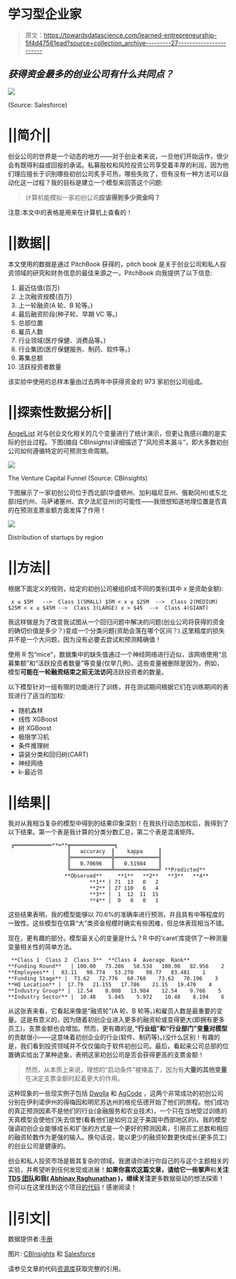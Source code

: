 # 学习型企业家

> 原文：<https://towardsdatascience.com/learned-entrepreneurship-5f4d47561ead?source=collection_archive---------27----------------------->

## *获得资金最多的创业公司有什么共同点？*

![](img/a8274c23880a65cefcca07c64e7a925b.png)

(Source: Salesforce)

# ||简介||

创业公司的世界是一个动态的地方——对于创业者来说，一旦他们开始运作，很少会有既得利益或回报的承诺。私募股权和风险投资公司享受着丰厚的利润，因为他们理应擅长于识别哪些初创公司炙手可热，哪些失败了，但有没有一种方法可以自动化这一过程？我的目标是建立一个模型来回答这个问题:

> 计算机能模拟一家初创公司**应该得到多少资金吗？**

注意:本文中的表格是用来在计算机上查看的！

# ||数据||

本文使用的数据是通过 PitchBook 获得的，pitch book 是关于创业公司和私人投资领域的研究和财务信息的最佳来源之一。PitchBook 向我提供了以下信息:

1.  最近估值(百万)
2.  上次融资规模(百万)
3.  上一轮融资(A 轮、B 轮等。)
4.  最后融资阶段(种子轮、早期 VC 等。)
5.  总部位置
6.  雇员人数
7.  行业领域(医疗保健、消费品等。)
8.  行业集团(医疗保健服务、制药、软件等。)
9.  筹集总额
10.  活跃投资者数量

该实验中使用的总样本量由过去两年中获得资金的 973 家初创公司组成。

# ||探索性数据分析||

[AngelList](https://angel.co/valuations) 对与创业文化相关的几个变量进行了统计演示，但更让我感兴趣的是实际的创业过程。下图(摘自 CBInsights)详细描述了“风险资本漏斗”，即大多数初创公司如何遵循特定的可预测生命周期。

![](img/b5b4438527b97994fb4fec2f990cf992.png)

The Venture Capital Funnel (Source: CBInsights)

下图展示了一家初创公司位于西北部(华盛顿州、加利福尼亚州、俄勒冈州)或东北部(纽约州、马萨诸塞州、宾夕法尼亚州)的可能性——我很想知道地理位置是否真的在预测支票金额方面发挥了作用！

![](img/4574daffb1019a390ae7c0b574bb7f20.png)

Distribution of startups by region

# ||方法||

根据下面定义的规则，给定的初创公司被组织成不同的类别(其中 *x* 是资助金额):

```
 x ≤ $5M   -->  Class 1(SMALL) $5M < x ≤ $25M  -->  Class 2(MEDIUM) $25M < x ≤ $45M -->  Class 3(LARGE) x > $45  -->  Class 4(GIANT)
```

我这样做是为了改变我试图从一个回归问题中解决的问题(创业公司将获得的资金的确切价值是多少？)变成一个分类问题(资助会落在哪个区间？).这里精度的损失并不是一个大问题，因为没有必要去尝试和预测精确值！

使用 R 包“mice”，数据集中的缺失值通过一个神经网络进行近似，该网络使用“总募集额”和“活跃投资者数量”等变量(仅举几例)。这些变量被删除是因为，例如，模型**可能在一轮融资结束之前无法访问**活跃投资者的数量。

以下模型针对一组有限的功能进行了训练，并在测试期间根据它们在训练期间的表现进行了适当的加权:

*   随机森林
*   线性 XGBoost
*   树 XGBoost
*   极限学习机
*   条件推理树
*   袋装分类和回归树(CART)
*   神经网络
*   k-最近邻

# ||结果||

我对从我相当复杂的模型中得到的结果印象深刻！在我执行动态加权后，我得到了以下结果。第一个表是我计算的分类分数汇总，第二个表是混淆矩阵。

```
 ╔════════════**═**╦══════════════╗
                   ║   accuracy  ║    kappa     ║
                   ╠═════════════╬══════════════╣
                   ║   0.70696   ║   0.51984    ║
                   ╚═════════════╩══════════════╝ **Predicted**
                  **Observed**     **1**   **2**   **3**   **4**
                          **1** | 71  13   0   2
                          **2** | 27 110   6   4
                          **3** |  1  12  11  15
                          **4** |  0   0   0   1
```

这些结果表明，我的模型能够以 70.6%的准确率进行预测，并且具有中等程度的一致性。这些模型在估算“大”类资金规模时确实有些困难，但总体表现相当不错。

现在，更有趣的部分。模型最关心的变量是什么？R 中的‘caret’库提供了一种测量变量相关性的简单方法。

```
 **Class 1  Class 2  Class 3**  **Class 4  Average  Rank**
**Funding Round**   | 100.00   73.286   58.538   100.00   82.956    2
**Employees** |  83.11   98.774   53.270    98.77   83.481    1
**Funding Stage** |  73.62   72.776   60.768    73.62   70.196    3
**HQ Location** |  17.79   21.155   17.786    21.15   19.470    4
**Industry Group** |  12.54    0.000   13.984    12.54    9.766    5
**Industry Sector** |  10.48    5.845    5.972    10.48    8.194    6
```

从这张表来看，它看起来像是“融资轮”(A 轮、B 轮等。)和雇员人数是最重要的变量。这是有意义的，因为随着初创企业进入更多的融资轮或变得更大(即拥有更多员工)，支票金额也会增加。然而，更有趣的是,**“行业组”和“行业部门”变量对模型**的贡献很小——这意味着初创企业的行业(软件、制药等)。)没什么区别！有趣的是，我们看到投资领域并不仅仅偏向于软件初创公司。最后，看起来公司总部的位置确实给出了某种迹象，表明这家初创公司是否会获得更高的支票金额！

> 然而，从本质上来说，理想的“启动条件”被掩盖了，因为有**大量的其他变量**在决定支票金额时起着更大的作用。

这种现象的一些现实例子包括 [Dwolla](https://dwolla.com) 和 [AgCode](https://agcode.com) ，这两个非常成功的初创公司分别在伊利诺伊州的得梅因和明尼苏达州的格伦伍德开始了他们的旅程。他们成功的真正预测因素不是他们的行业(金融服务和农业技术)，一个只在当地受过训练的天真模型会使他们失去信誉(看看他们是如何立足于美国中西部地区的)。我的模型强调初创企业能够成长和扩张的方式是一个更好的预测因素，引用员工总数和相应的融资轮数作为更强的输入。换句话说，能以更少的融资轮数更快成长(更多员工)的创业公司是健康的。

创业和私人投资市场是极其复杂的领域。我邀请你进行你自己的与这个主题相关的实验，并希望听到任何发现或进展！**如果你喜欢这篇文章，请给它一些掌声**和**关注 [TDS 团队](https://medium.com/u/7e12c71dfa81?source=post_page-----5f4d47561ead--------------------------------)和我( [Abhinav Raghunathan](https://medium.com/u/33c10dfa56bf?source=post_page-----5f4d47561ead--------------------------------) )，继续关注**更多数据驱动的想法探索！你可以在这里找到这个项目[的代码](https://github.com/ar59854/VC-PE-Engine)！感谢阅读！

# ||引文||

数据提供者:[手册](http://www.pitchbook.com)

图片: [CBInsights](https://www.cbinsights.com/research/venture-capital-funnel-2/) 和 [Salesforce](https://www.salesforce.com/ca/blog/2017/11/important-factors-startup-success.html)

请参见文章的代码[资源库](https://github.com/ar59854/VC-PE-Engine)获取完整的引用。